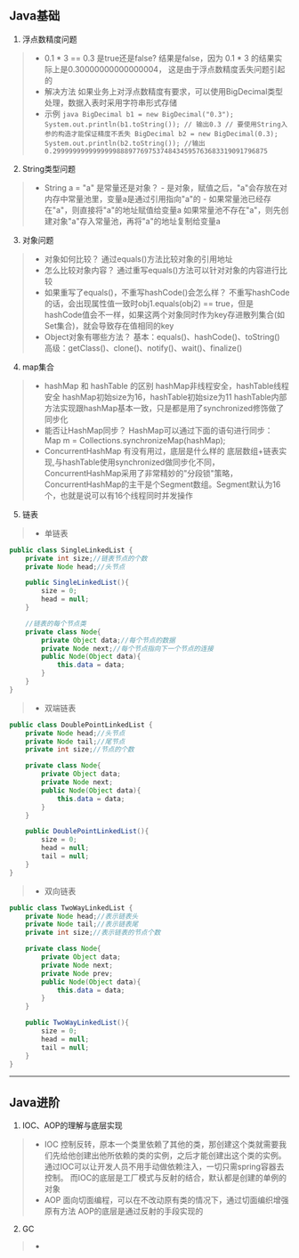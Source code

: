 ﻿## Java基础 ##

 1. 浮点数精度问题
> - 0.1 * 3 == 0.3 是true还是false?
    结果是false，因为 0.1 * 3 的结果实际上是0.30000000000000004， 这是由于浮点数精度丢失问题引起的
> - 解决方法
    如果业务上对浮点数精度有要求，可以使用BigDecimal类型处理，数据入表时采用字符串形式存储
> - 示例
    ```java
    BigDecimal b1 = new BigDecimal("0.3"); 
    System.out.println(b1.toString()); // 输出0.3
    // 要使用String入参的构造才能保证精度不丢失
    BigDecimal b2 = new BigDecimal(0.3);
    System.out.println(b2.toString());
    //输出0.299999999999999988897769753748434595763683319091796875
    ```

 2. String类型问题
> - String a = "a" 是常量还是对象？
    - 是对象，赋值之后，"a"会存放在对内存中常量池里，变量a是通过引用指向"a"的
    - 如果常量池已经存在"a"，则直接将"a"的地址赋值给变量a
      如果常量池不存在"a"，则先创建对象"a"存入常量池，再将"a"的地址复制给变量a

 3. 对象问题
> - 对象如何比较？
    通过equals()方法比较对象的引用地址
> - 怎么比较对象内容？
    通过重写equals()方法可以针对对象的内容进行比较
> - 如果重写了equals()，不重写hashCode()会怎么样？
    不重写hashCode的话，会出现属性值一致时obj1.equals(obj2) == true，但是hashCode值会不一样，如果这两个对象同时作为key存进散列集合(如Set集合)，就会导致存在值相同的key
> - Object对象有哪些方法？
    基本：equals()、hashCode()、toString()
    高级：getClass()、clone()、notify()、wait()、finalize()

 4. map集合
> - hashMap 和 hashTable 的区别
    hashMap非线程安全，hashTable线程安全
    hashMap初始size为16，hashTable初始size为11
    hashTable内部方法实现跟hashMap基本一致，只是都是用了synchronized修饰做了同步化
> - 能否让HashMap同步？
    HashMap可以通过下面的语句进行同步：
    Map m = Collections.synchronizeMap(hashMap);
> - ConcurrentHashMap 有没有用过，底层是什么样的
    底层数组+链表实现,与hashTable使用synchronized做同步化不同，ConcurrentHashMap采用了非常精妙的"分段锁"策略，ConcurrentHashMap的主干是个Segment数组。Segment默认为16个，也就是说可以有16个线程同时并发操作

 5. 链表
> - 单链表
```java
public class SingleLinkedList {
    private int size;//链表节点的个数
    private Node head;//头节点

    public SingleLinkedList(){
        size = 0;
        head = null;
    }

    //链表的每个节点类
    private class Node{
        private Object data;//每个节点的数据
        private Node next;//每个节点指向下一个节点的连接
        public Node(Object data){
            this.data = data;
        }
    }
}
```
> - 双端链表
```java
public class DoublePointLinkedList {
    private Node head;//头节点
    private Node tail;//尾节点
    private int size;//节点的个数

    private class Node{
        private Object data;
        private Node next;
        public Node(Object data){
            this.data = data;
        }
    }

    public DoublePointLinkedList(){
        size = 0;
        head = null;
        tail = null;
    }
}
```
> - 双向链表
```java
public class TwoWayLinkedList {
    private Node head;//表示链表头
    private Node tail;//表示链表尾
    private int size;//表示链表的节点个数

    private class Node{
        private Object data;
        private Node next;
        private Node prev;
        public Node(Object data){
            this.data = data;
        }
    }

    public TwoWayLinkedList(){
        size = 0;
        head = null;
        tail = null;
    }
}
```

----------
## Java进阶 ##

 1. IOC、AOP的理解与底层实现
> - IOC
    控制反转，原本一个类里依赖了其他的类，那创建这个类就需要我们先给他创建出他所依赖的类的实例，之后才能创建出这个类的实例。通过IOC可以让开发人员不用手动做依赖注入，一切只需spring容器去控制。
    而IOC的底层是工厂模式与反射的结合，默认都是创建的单例的对象
> - AOP
    面向切面编程，可以在不改动原有类的情况下，通过切面编织增强原有方法
    AOP的底层是通过反射的手段实现的

 2. GC
> - 

